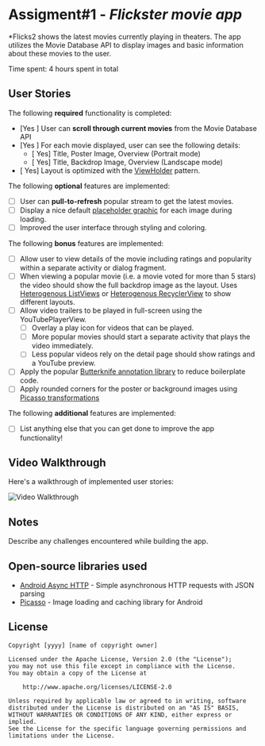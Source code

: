 # Assigment#1 - *Flickster movie app*

*Flicks2 shows the latest movies currently playing in theaters. The app utilizes the Movie Database API to display images and basic information about these movies to the user.
 
 Time spent: 4 hours spent in total
 
 ## User Stories
 
 The following **required** functionality is completed:
 
 * [Yes ] User can **scroll through current movies** from the Movie Database API
 * [Yes ] For each movie displayed, user can see the following details:
   * [ Yes] Title, Poster Image, Overview (Portrait mode)
   * [ Yes] Title, Backdrop Image, Overview (Landscape mode)
 * [ Yes] Layout is optimized with the [ViewHolder](http://guides.codepath.com/android/Using-an-ArrayAdapter-with-ListView#improving-performance-with-the-viewholder-pattern) pattern.
 
 The following **optional** features are implemented:
 
 * [ ] User can **pull-to-refresh** popular stream to get the latest movies.
 * [ ] Display a nice default [placeholder graphic](http://guides.codepath.com/android/Displaying-Images-with-the-Picasso-Library#configuring-picasso) for each image during loading.
 * [ ] Improved the user interface through styling and coloring.
 
 The following **bonus** features are implemented:
 
 * [ ] Allow user to view details of the movie including ratings and popularity within a separate activity or dialog fragment.
 * [ ] When viewing a popular movie (i.e. a movie voted for more than 5 stars) the video should show the full backdrop image as the layout.  Uses [Heterogenous ListViews](http://guides.codepath.com/android/Implementing-a-Heterogenous-ListView) or [Heterogenous RecyclerView](http://guides.codepath.com/android/Heterogenous-Layouts-inside-RecyclerView) to show different layouts.
 * [ ] Allow video trailers to be played in full-screen using the YouTubePlayerView.
     * [ ] Overlay a play icon for videos that can be played.
     * [ ] More popular movies should start a separate activity that plays the video immediately.
     * [ ] Less popular videos rely on the detail page should show ratings and a YouTube preview.
 * [ ] Apply the popular [Butterknife annotation library](http://guides.codepath.com/android/Reducing-View-Boilerplate-with-Butterknife) to reduce boilerplate code.
 * [ ] Apply rounded corners for the poster or background images using [Picasso transformations](https://guides.codepath.com/android/Displaying-Images-with-the-Picasso-Library#other-transformations)
 
 The following **additional** features are implemented:
 
 * [ ] List anything else that you can get done to improve the app functionality!
 
## Video Walkthrough

Here's a walkthrough of implemented user stories:

<img src='http://i.imgur.com/iRMbIGy.gifv' title='Video Walkthrough' width='' alt='Video Walkthrough' />


## Notes

Describe any challenges encountered while building the app.

## Open-source libraries used

- [Android Async HTTP](https://github.com/loopj/android-async-http) - Simple asynchronous HTTP requests with JSON parsing
- [Picasso](http://square.github.io/picasso/) - Image loading and caching library for Android


## License

    Copyright [yyyy] [name of copyright owner]

    Licensed under the Apache License, Version 2.0 (the "License");
    you may not use this file except in compliance with the License.
    You may obtain a copy of the License at

        http://www.apache.org/licenses/LICENSE-2.0

    Unless required by applicable law or agreed to in writing, software
    distributed under the License is distributed on an "AS IS" BASIS,
    WITHOUT WARRANTIES OR CONDITIONS OF ANY KIND, either express or implied.
    See the License for the specific language governing permissions and
    limitations under the License.



